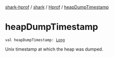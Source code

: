 [shark-hprof](../../index.md) / [shark](../index.md) / [Hprof](index.md) / [heapDumpTimestamp](./heap-dump-timestamp.md)

# heapDumpTimestamp

`val heapDumpTimestamp: `[`Long`](https://kotlinlang.org/api/latest/jvm/stdlib/kotlin/-long/index.html)

Unix timestamp at which the heap was dumped.

